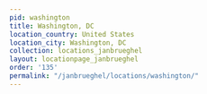 ```yaml
---
pid: washington
title: Washington, DC
location_country: United States
location_city: Washington, DC
collection: locations_janbrueghel
layout: locationpage_janbrueghel
order: '135'
permalink: "/janbrueghel/locations/washington/"
---
```

